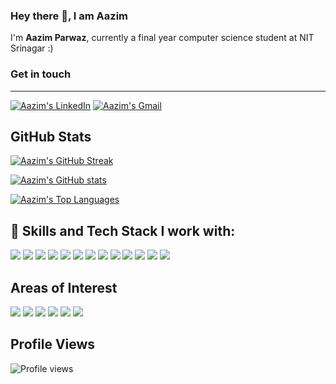 ### Hey there 👋, I am Aazim 

I'm **Aazim Parwaz**, currently a final year computer science student at NIT Srinagar :) 



### Get in touch
-------

[![Aazim's LinkedIn](https://img.shields.io/badge/linkedin-%230077B5.svg?&style=for-the-badge&logo=linkedin&logoColor=white)](https://www.linkedin.com/in/aazim-parwaz-342055207/)
[![Aazim's Gmail](https://img.shields.io/badge/Gmail-D14836?style=for-the-badge&logo=gmail&logoColor=white)](mailto:codeparwaz@gmail.com?subject=Hey%20Saalik,%20you%20are%20awesome)


GitHub Stats
------------
[![Aazim's GitHub Streak](http://github-readme-streak-stats.herokuapp.com?user=Aazim-parwaz&theme=tokyonight)](https://github.com/Aazim-parwaz)

[![Aazim's GitHub stats](https://github-readme-stats.vercel.app/api?username=Aazim-parwaz&show_icons=true&include_all_commits=true&count_private=true&hide=html,css&title_color=ffffff&text_color=c9cacc&icon_color=4AB197&bg_color=1A2B34)](https://github.com/Aazim-parwaz)

[![Aazim's Top Languages](https://github-readme-stats.vercel.app/api/top-langs/?username=Aazim-parwaz&layout=compact&langs_count=6&hide=html,css&title_color=ffffff&text_color=c9cacc&icon_color=4AB197&bg_color=1A2B34)](https://github.com/Aazim-parwaz)

## 💼 Skills and Tech Stack I work with:

![](https://img.shields.io/badge/Code-C++-informational?style=flat&logo=Cpp&logoColor=white&color=4AB197)
![](https://img.shields.io/badge/Code-C-informational?style=flat&logo=C&logoColor=white&color=4AB197)
![](https://img.shields.io/badge/Code-HTML-informational?style=flat&logo=html5&logoColor=white&color=4AB197)
![](https://img.shields.io/badge/Code-CSS3-informational?style=flat&logo=css3&logoColor=white&color=4AB197)
![](https://img.shields.io/badge/Code-React-informational?style=flat&logo=react&logoColor=white&color=4AB197)
![](https://img.shields.io/badge/Code-JavaScript-informational?style=flat&logo=JavaScript&logoColor=white&color=4AB197)
![](https://img.shields.io/badge/Code-Express-informational?style=flat&logo=express&logoColor=white&color=4AB197)
![](https://img.shields.io/badge/Code-Node.js-informational?style=flat&logo=node.js&logoColor=white&color=4AB197)
![](https://img.shields.io/badge/Code-Python-informational?style=flat&logo=python&logoColor=white&color=4AB197)
![](https://img.shields.io/badge/Code-MySQL-informational?style=flat&logo=MySQL&logoColor=white&color=4AB197)
![](https://img.shields.io/badge/Code-Git-informational?style=flat&logo=git&logoColor=white&color=4AB197)
![](https://img.shields.io/badge/Code-GitHub-informational?style=flat&logo=github&logoColor=white&color=4AB197)
![](https://img.shields.io/badge/Code-Netlify-informational?style=flat&logo=netlify&logoColor=white&color=4AB197)


## Areas of Interest 


![](https://img.shields.io/badge/SoftwareEngineering-informational?style=flat&logoColor=white&color=4AB197)
![](https://img.shields.io/badge/NLP-informational?style=flat&logoColor=white&color=4AB197)
![](https://img.shields.io/badge/Web3/DecentrailizedApps-informational?style=flat&logoColor=white&color=4AB197)
![](https://img.shields.io/badge/Blockchain-informational?style=flat&logoColor=white&color=4AB197)
![](https://img.shields.io/badge/DeepLearning-informational?style=flat&logoColor=white&color=4AB197)
![](https://img.shields.io/badge/MachineLearning-informational?style=flat&logoColor=white&color=4AB197)

## Profile Views

![Profile views](https://gpvc.arturio.dev/Aazim-parwaz)

<!--
**Aazim-parwaz/Aazim-parwaz** is a ✨ _special_ ✨ repository because its `README.md` (this file) appears on your GitHub profile.
Here are some ideas to get you started:
- 🔭 I’m currently working on ...
- 🌱 I’m currently learning ...
- 👯 I’m looking to collaborate on ...
- 🤔 I’m looking for help with ...
- 💬 Ask me about ...
- 📫 How to reach me: ...
- 😄 Pronouns: ...
- ⚡ Fun fact: ...
-->
